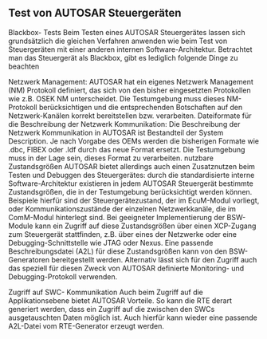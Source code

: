 ## Test von AUTOSAR Steuergeräten

Blackbox- Tests
Beim Testen eines AUTOSAR Steuergerätes lassen sich grundsätzlich die gleichen Verfahren anwenden wie beim Test von Steuergeräten mit einer anderen internen Software-Architektur. Betrachtet man das Steuergerät als Blackbox, gibt es lediglich folgende Dinge zu beachten

Netzwerk Management:
AUTOSAR hat ein eigenes Netzwerk Management (NM) Protokoll definiert, das sich von den bisher eingesetzten Protokollen wie z.B. OSEK NM unterscheidet. Die Testumgebung muss dieses NM-Protokoll berücksichtigen und die entsprechenden Botschaften auf den Netzwerk-Kanälen korrekt bereitstellen bzw. verarbeiten.
Dateiformate für die Beschreibung der Netzwerk Kommunikation:
Die Beschreibung der Netzwerk Kommunikation in AUTOSAR ist Bestandteil der System Description. Je nach Vorgabe des OEMs werden die bisherigen Formate wie .dbc, FIBEX oder .ldf durch das neue Format ersetzt. Die Testumgebung muss in der Lage sein, dieses Format zu verarbeiten.
nutzbare Zustandsgrößen
AUTOSAR bietet allerdings auch einen Zusatznutzen beim Testen und Debuggen des Steuergerätes: durch die standardisierte interne Software-Architektur existieren in jedem AUTOSAR Steuergerät bestimmte Zustandsgrößen, die in der Testumgebung berücksichtigt werden können. Beispiele hierfür sind der Steuergerätezustand, der im EcuM-Modul vorliegt, oder Kommunikationszustände der einzelnen Netzwerkkanäle, die im ComM-Modul hinterlegt sind. Bei geeigneter Implementierung der BSW-Module kann ein Zugriff auf diese Zustandsgrößen über einen XCP-Zugang zum Steuergerät stattfinden, z.B. über eines der Netzwerke oder eine Debugging-Schnittstelle wie JTAG oder Nexus. Eine passende Beschreibungsdatei (A2L) für diese Zustandsgrößen kann von den BSW-Generatoren bereitgestellt werden. Alternativ lässt sich für den Zugriff auch das speziell für diesen Zweck von AUTOSAR definierte Monitoring- und Debugging-Protokoll verwenden.

Zugriff auf SWC- Kommunikation
Auch beim Zugriff auf die Applikationsebene bietet AUTOSAR Vorteile. So kann die RTE derart generiert werden, dass ein Zugriff auf die zwischen den SWCs ausgetauschten Daten möglich ist. Auch hierfür kann wieder eine passende A2L-Datei vom RTE-Generator erzeugt werden.
